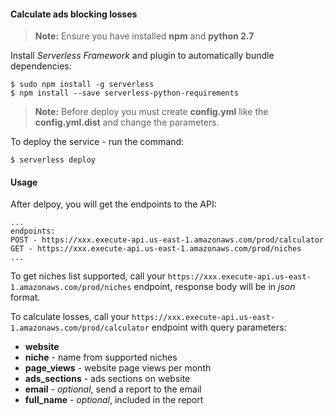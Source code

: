 ####  Calculate ads blocking losses

> **Note:**
> Ensure you have installed **npm** and **python 2.7**

Install *Serverless Framework* and plugin to automatically bundle dependencies:

    $ sudo npm install -g serverless
    $ npm install --save serverless-python-requirements


> **Note:**
> Before deploy you must create **config.yml** like the **config.yml.dist** and change the parameters.

To deploy the service - run the command:

    $ serverless deploy
   
 
#### Usage

After delpoy, you will get the endpoints to the API:

    ...
    endpoints:
    POST - https://xxx.execute-api.us-east-1.amazonaws.com/prod/calculator
    GET - https://xxx.execute-api.us-east-1.amazonaws.com/prod/niches
    ...

To get niches list supported, call your `https://xxx.execute-api.us-east-1.amazonaws.com/prod/niches` endpoint, response body will be in *json* format.

To calculate losses, call your `https://xxx.execute-api.us-east-1.amazonaws.com/prod/calculator` endpoint with query parameters:

 - **website**
 - **niche** - name from supported niches
 - **page_views** - website page views per month
 - **ads_sections** - ads sections on website
 - **email** - *optional*, send a report to the email
 - **full_name** - *optional*, included in the report